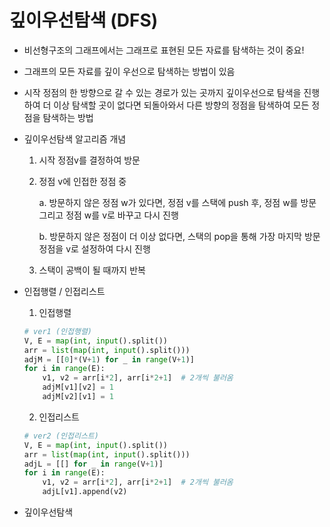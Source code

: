 # 깊이우선탐색 (DFS)

- 비선형구조의 그래프에서는 그래프로 표현된 모든 자료를 탐색하는 것이 중요!

- 그래프의 모든 자료를 깊이 우선으로 탐색하는 방법이 있음

- 시작 정점의 한 방향으로 갈 수 있는 경로가 있는 곳까지 깊이우선으로 탐색을 진행하여 더 이상 탐색할 곳이 없다면 되돌아와서 다른 방향의 정점을 탐색하여 모든 정점을 탐색하는 방법

- 깊이우선탐색 알고리즘 개념

    1. 시작 정점v를 결정하여 방문
    2. 정점 v에 인접한 정점 중

        a. 방문하지 않은 정점 w가 있다면, 정점 v를 스택에 push 후, 정점 w를 방문 그리고 정점 w를 v로 바꾸고 다시 진행

        b. 방문하지 않은 정점이 더 이상 없다면, 스택의 pop을 통해 가장 마지막 방문 정점을 v로 설정하여 다시 진행

    3. 스택이 공백이 될 때까지 반복


- 인접행렬 / 인접리스트
  
    1. 인접행렬

    ```python
    # ver1 (인접행렬)
    V, E = map(int, input().split())
    arr = list(map(int, input().split()))
    adjM = [[0]*(V+1) for _ in range(V+1)]
    for i in range(E):
		v1, v2 = arr[i*2], arr[i*2+1]  # 2개씩 불러옴
		adjM[v1][v2] = 1
		adjM[v2][v1] = 1
    ```

    2. 인접리스트

    ```python
    # ver2 (인접리스트)
    V, E = map(int, input().split())
    arr = list(map(int, input().split()))
    adjL = [[] for _ in range(V+1)]
    for i in range(E):
		v1, v2 = arr[i*2], arr[i*2+1]  # 2개씩 불러옴
		adjL[v1].append(v2)
    ```

- 깊이우선탐색
